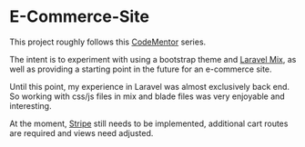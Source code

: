 # E-Commerce-Site

This project roughly follows this [CodeMentor](https://www.codementor.io/pknerd/develop-an-e-commerce-website-with-laravel-5-4-part-1-68wfeazqw) series. 

The intent is to experiment with using a bootstrap theme and [Laravel Mix](https://laravel.com/docs/5.5/mix#introduction), as well as providing a starting point in the future for an e-commerce site.

Until this point, my experience in Laravel was almost exclusively back end.  So working with css/js files in mix and blade files was very enjoyable and interesting.

At the moment, [Stripe](https://stripe.com/ca) still needs to be implemented, additional cart routes are required and views need adjusted.
